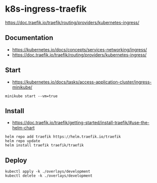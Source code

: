 # k8s-ingress-traefik

https://doc.traefik.io/traefik/routing/providers/kubernetes-ingress/

## Documentation

- https://kubernetes.io/docs/concepts/services-networking/ingress/
- https://doc.traefik.io/traefik/routing/providers/kubernetes-ingress/

## Start

- https://kubernetes.io/docs/tasks/access-application-cluster/ingress-minikube/

```
minikube start --vm=true
```

## Install

- https://doc.traefik.io/traefik/getting-started/install-traefik/#use-the-helm-chart

```
helm repo add traefik https://helm.traefik.io/traefik
helm repo update
helm install traefik traefik/traefik
```

## Deploy

```
kubectl apply -k ./overlays/development
kubectl delete -k ./overlays/development
```
